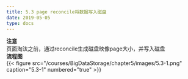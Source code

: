```yaml
---
title: 5.3 page reconcile将数据写入磁盘
date: 2019-05-05
type: docs
---
```

**注意**  
页面淘汰之前，通过reconcile生成磁盘映像page大小，并写入磁盘  
**流程图**  
{{< figure src="/courses/BigDataStorage/chapter5/images/5.3-1.png" caption="5.3-1" numbered="true" >}}    
